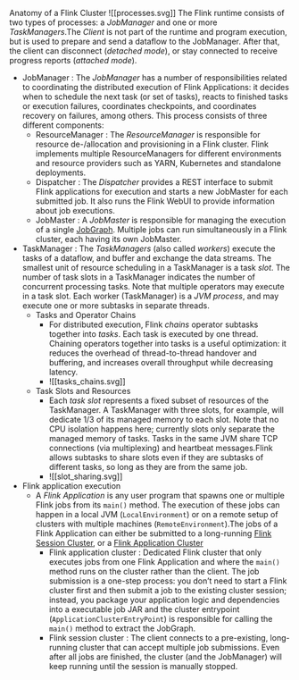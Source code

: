 Anatomy of a Flink Cluster
![[processes.svg]]
The Flink runtime consists of two types of processes: a _JobManager_ and one or more _TaskManagers_.The _Client_ is not part of the runtime and program execution, but is used to prepare and send a dataflow to the JobManager. After that, the client can disconnect (_detached mode_), or stay connected to receive progress reports (_attached mode_). 
* JobManager :  The _JobManager_ has a number of responsibilities related to coordinating the distributed execution of Flink Applications: it decides when to schedule the next task (or set of tasks), reacts to finished tasks or execution failures, coordinates checkpoints, and coordinates recovery on failures, among others. This process consists of three different components:
	* ResourceManager : The _ResourceManager_ is responsible for resource de-/allocation and provisioning in a Flink cluster. Flink implements multiple ResourceManagers for different environments and resource providers such as YARN, Kubernetes and standalone deployments.
	* Dispatcher : The _Dispatcher_ provides a REST interface to submit Flink applications for execution and starts a new JobMaster for each submitted job. It also runs the Flink WebUI to provide information about job executions.
	* JobMaster : A _JobMaster_ is responsible for managing the execution of a single [JobGraph](https://nightlies.apache.org/flink/flink-docs-release-1.17/docs/concepts/glossary/#logical-graph). Multiple jobs can run simultaneously in a Flink cluster, each having its own JobMaster.
* TaskManager : The _TaskManagers_ (also called _workers_) execute the tasks of a dataflow, and buffer and exchange the data streams. The smallest unit of resource scheduling in a TaskManager is a task _slot_. The number of task slots in a TaskManager indicates the number of concurrent processing tasks. Note that multiple operators may execute in a task slot. Each worker (TaskManager) is a _JVM process_, and may execute one or more subtasks in separate threads.
	* Tasks and Operator Chains
		* For distributed execution, Flink _chains_ operator subtasks together into _tasks_. Each task is executed by one thread. Chaining operators together into tasks is a useful optimization: it reduces the overhead of thread-to-thread handover and buffering, and increases overall throughput while decreasing latency.
		* ![[tasks_chains.svg]]
	* Task Slots and Resources
		* Each _task slot_ represents a fixed subset of resources of the TaskManager. A TaskManager with three slots, for example, will dedicate 1/3 of its managed memory to each slot. Note that no CPU isolation happens here; currently slots only separate the managed memory of tasks. Tasks in the same JVM share TCP connections (via multiplexing) and heartbeat messages.Flink allows subtasks to share slots even if they are subtasks of different tasks, so long as they are from the same job.
		* ![[slot_sharing.svg]]
* Flink application execution
	* A _Flink Application_ is any user program that spawns one or multiple Flink jobs from its `main()` method. The execution of these jobs can happen in a local JVM (`LocalEnvironment`) or on a remote setup of clusters with multiple machines (`RemoteEnvironment`).The jobs of a Flink Application can either be submitted to a long-running [Flink Session Cluster](https://nightlies.apache.org/flink/flink-docs-release-1.17/docs/concepts/glossary/#flink-session-cluster), or a [Flink Application Cluster](https://nightlies.apache.org/flink/flink-docs-release-1.17/docs/concepts/glossary/#flink-application-cluster)
		* Flink application cluster : Dedicated Flink cluster that only executes jobs from one Flink Application and where the `main()` method runs on the cluster rather than the client. The job submission is a one-step process: you don’t need to start a Flink cluster first and then submit a job to the existing cluster session; instead, you package your application logic and dependencies into a executable job JAR and the cluster entrypoint (`ApplicationClusterEntryPoint`) is responsible for calling the `main()` method to extract the JobGraph.
		* Flink session cluster : The client connects to a pre-existing, long-running cluster that can accept multiple job submissions. Even after all jobs are finished, the cluster (and the JobManager) will keep running until the session is manually stopped.